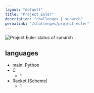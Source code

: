 ```yaml
---
layout: "default"
title: "Project Euler"
description: "challenges | sunarch"
permalink: "/challenges/project-euler"
---
```


![Project Euler status of sunarch](https://projecteuler.net/profile/sunarch.png)

## languages

- main: Python
- C
    - 1
- Racket (Scheme)
    - 1
